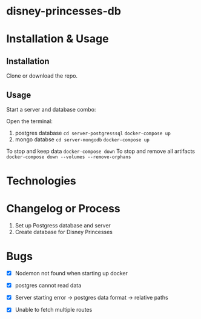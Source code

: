 # disney-princesses-db

# Installation & Usage

## Installation
Clone or download the repo.

## Usage
Start a server and database combo:

Open the terminal:
1. postgres database
    `cd server-postgresssql` 
     `docker-compose up`
2. mongo databse
    `cd server-mongodb`
     `docker-compose up`

To stop and keep data 
   `docker-compose down`
To stop and remove all artifacts 
    `docker-compose down --volumes --remove-orphans`

# Technologies

# Changelog or Process 
1. Set up Postgress database and server
2. Create database for Disney Princesses

# Bugs 
- [x] Nodemon not found when starting up docker
- [x] postgres cannot read data
- [x] Server starting error -> postgres data format 
                            -> relative paths
- [x] Unable to fetch multiple routes


